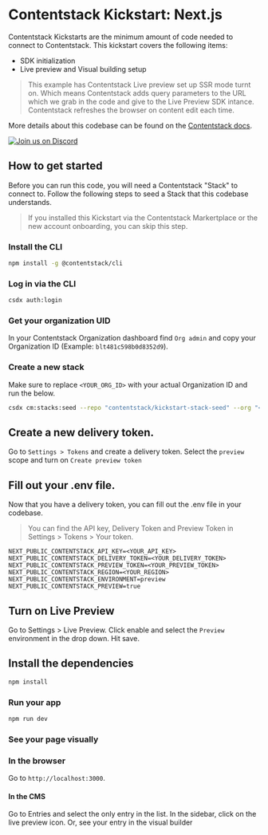 # Contentstack Kickstart: Next.js

Contentstack Kickstarts are the minimum amount of code needed to connect to Contentstack.
This kickstart covers the following items:

- SDK initialization
- Live preview and Visual building setup

> This example has Contentstack Live preview set up SSR mode turnt on. Which means Contentstack adds query parameters to the URL which we grab in the code and give to the Live Preview SDK intance. Contentstack refreshes the browser on content edit each time.

More details about this codebase can be found on the [Contentstack docs](https://www.contentstack.com/docs/developers).

[![Join us on Discord](https://img.shields.io/badge/Join%20Our%20Discord-7289da.svg?style=flat&logo=discord&logoColor=%23fff)](https://community.contentstack.com)

## How to get started

Before you can run this code, you will need a Contentstack "Stack" to connect to.
Follow the following steps to seed a Stack that this codebase understands.

> If you installed this Kickstart via the Contentstack Markertplace or the new account onboarding, you can skip this step.

### Install the CLI

```bash
npm install -g @contentstack/cli
```

### Log in via the CLI

```bash
csdx auth:login
```

### Get your organization UID

In your Contentstack Organization dashboard find `Org admin` and copy your Organization ID (Example: `blt481c598b0d8352d9`).

### Create a new stack

Make sure to replace `<YOUR_ORG_ID>` with your actual Organization ID and run the below.

```bash
csdx cm:stacks:seed --repo "contentstack/kickstart-stack-seed" --org "<YOUR_ORG_ID>" -n "Kickstart Stack"
```

## Create a new delivery token.

Go to `Settings > Tokens` and create a delivery token. Select the `preview` scope and turn on `Create preview token`

## Fill out your .env file.

Now that you have a delivery token, you can fill out the .env file in your codebase.

> You can find the API key, Delivery Token and Preview Token in Settings > Tokens > Your token.

```
NEXT_PUBLIC_CONTENTSTACK_API_KEY=<YOUR_API_KEY>
NEXT_PUBLIC_CONTENTSTACK_DELIVERY_TOKEN=<YOUR_DELIVERY_TOKEN>
NEXT_PUBLIC_CONTENTSTACK_PREVIEW_TOKEN=<YOUR_PREVIEW_TOKEN>
NEXT_PUBLIC_CONTENTSTACK_REGION=<YOUR_REGION>
NEXT_PUBLIC_CONTENTSTACK_ENVIRONMENT=preview
NEXT_PUBLIC_CONTENTSTACK_PREVIEW=true
```

## Turn on Live Preview

Go to Settings > Live Preview. Click enable and select the `Preview` environment in the drop down. Hit save.

## Install the dependencies

```bash
npm install
```

### Run your app

```bash
npm run dev
```

### See your page visually

### In the browser

Go to `http://localhost:3000`.

#### In the CMS

Go to Entries and select the only entry in the list.
In the sidebar, click on the live preview icon.
Or, see your entry in the visual builder
